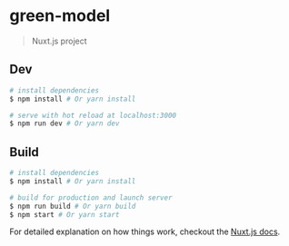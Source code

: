 # green-model

> Nuxt.js project

## Dev

``` bash
# install dependencies
$ npm install # Or yarn install

# serve with hot reload at localhost:3000
$ npm run dev # Or yarn dev
```

## Build

``` bash
# install dependencies
$ npm install # Or yarn install

# build for production and launch server
$ npm run build # Or yarn build
$ npm start # Or yarn start
```

For detailed explanation on how things work, checkout the [Nuxt.js docs](https://github.com/nuxt/nuxt.js).
